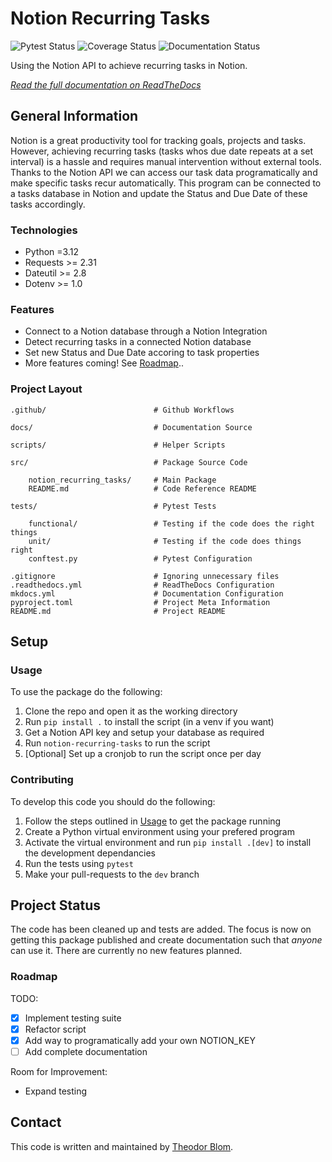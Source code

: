 # Notion Recurring Tasks

![Pytest Status](https://github.com/Theeoi/notion-recurring-tasks/actions/workflows/test.yml/badge.svg?label=Tests)
![Coverage Status](https://coveralls.io/repos/github/Theeoi/notion-recurring-tasks/badge.svg?branch=main)
![Documentation Status](https://readthedocs.org/projects/notion-recurring-tasks/badge/?version=latest)

Using the Notion API to achieve recurring tasks in Notion.

*[Read the full documentation on ReadTheDocs](https://notion-recurring-tasks.readthedocs.io/)*

## General Information

Notion is a great productivity tool for tracking goals, projects and tasks. However, achieving recurring tasks (tasks whos due date repeats at a set interval) is a hassle and requires manual intervention without external tools. Thanks to the Notion API we can access our task data programatically and make specific tasks recur automatically. This program can be connected to a tasks database in Notion and update the Status and Due Date of these tasks accordingly.

### Technologies

- Python =3.12
- Requests >= 2.31
- Dateutil >= 2.8
- Dotenv >= 1.0

### Features

- Connect to a Notion database through a Notion Integration
- Detect recurring tasks in a connected Notion database
- Set new Status and Due Date accoring to task properties
- More features coming! See [Roadmap](#roadmap)..

### Project Layout

    .github/                        # Github Workflows
    
    docs/                           # Documentation Source

    scripts/                        # Helper Scripts

    src/                            # Package Source Code

        notion_recurring_tasks/     # Main Package
        README.md                   # Code Reference README

    tests/                          # Pytest Tests

        functional/                 # Testing if the code does the right things
        unit/                       # Testing if the code does things right
        conftest.py                 # Pytest Configuration

    .gitignore                      # Ignoring unnecessary files
    .readthedocs.yml                # ReadTheDocs Configuration
    mkdocs.yml                      # Documentation Configuration
    pyproject.toml                  # Project Meta Information
    README.md                       # Project README

## Setup

### Usage

To use the package do the following:

1. Clone the repo and open it as the working directory
2. Run `pip install .` to install the script (in a venv if you want)
3. Get a Notion API key and setup your database as required
4. Run `notion-recurring-tasks` to run the script
5. [Optional] Set up a cronjob to run the script once per day

### Contributing

To develop this code you should do the following:

1. Follow the steps outlined in [Usage](#usage) to get the package running
2. Create a Python virtual environment using your prefered program
3. Activate the virtual environment and run `pip install .[dev]` to install the development dependancies
4. Run the tests using `pytest`
5. Make your pull-requests to the `dev` branch

## Project Status

The code has been cleaned up and tests are added. The focus is now on getting this package published and create documentation such that *anyone* can use it.
There are currently no new features planned.

### Roadmap

TODO:

- [x] Implement testing suite
- [x] Refactor script
- [x] Add way to programatically add your own NOTION_KEY
- [ ] Add complete documentation

Room for Improvement:

- Expand testing

## Contact

This code is written and maintained by [Theodor Blom](mailto:me@theodorblom.com).